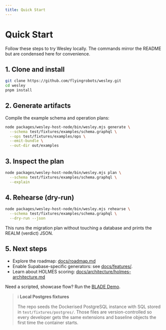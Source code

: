 ```yaml
---
title: Quick Start
---
```


# Quick Start

Follow these steps to try Wesley locally. The commands mirror the README but
are condensed here for convenience.

## 1. Clone and install

```bash
git clone https://github.com/flyingrobots/wesley.git
cd wesley
pnpm install
```

## 2. Generate artifacts

Compile the example schema and operation plans:

```bash
node packages/wesley-host-node/bin/wesley.mjs generate \
  --schema test/fixtures/examples/schema.graphql \
  --ops test/fixtures/examples/ops \
  --emit-bundle \
  --out-dir out/examples
```

## 3. Inspect the plan

```bash
node packages/wesley-host-node/bin/wesley.mjs plan \
  --schema test/fixtures/examples/schema.graphql \
  --explain
```

## 4. Rehearse (dry-run)

```bash
node packages/wesley-host-node/bin/wesley.mjs rehearse \
  --schema test/fixtures/examples/schema.graphql \
  --dry-run --json
```

This runs the migration plan without touching a database and prints the REALM
(verdict) JSON.

## 5. Next steps

- Explore the roadmap: [docs/roadmap.md](../roadmap.md)
- Enable Supabase-specific generators: see [docs/features/](../features/).
- Learn about HOLMES scoring: [docs/architecture/holmes-architecture.md](../architecture/holmes-architecture.md)

Need a scripted, showcase flow? Run the [BLADE Demo](../blade.md).

> ℹ️ **Local Postgres fixtures**
>
> The repo seeds the Dockerised PostgreSQL instance with SQL stored in `test/fixtures/postgres/`. Those files are version-controlled so every developer gets the same extensions and baseline objects the first time the container starts.
